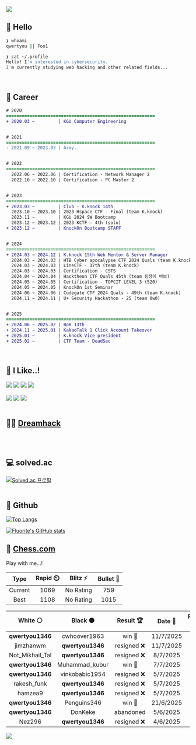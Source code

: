 <div align=left>
  <img src="https://capsule-render.vercel.app/api?type=waving&height=300&color=00f0e0&text=•⩊•" />
<br>

## 👋 Hello
```zsh
❯ whoami
qwertyou || Foo1

❯ cat ~/.profile
Hello! I'm interested in cybersecurity.
I'm currently studying web hacking and other related fields...
```
<br>
  
## 🌱 Career
```diff
# 2020
=========================================================
+ 2020.03 ~         | KGU Computer Engineering


# 2021
=========================================================
- 2021.09 ~ 2023.03 | Army..


# 2022
=========================================================
  2022.06 ~ 2022.06 | Certification - Network Manager 2
  2022.10 ~ 2022.10 | Certification - PC Master 2


# 2023
=========================================================
+ 2023.03 ~         | Club - K.knock 14th
  2023.10 ~ 2023.10 | 2023 Hspace CTF - Final (team K.knock)
  2023.11 ~         | KGU 2024 SW Bootcamp
  2023.12 ~ 2023.12 | 2023 KCTF - 4th (solo)
+ 2023.12 ~         | KnockOn Bootcamp STAFF


# 2024
=========================================================
+ 2024.03 ~ 2024.12 | K.knock 15th Web Mentor & Server Manager
  2024.03 ~ 2024.03 | HTB Cyber apocalypse CTF 2024 Quals (team K.knock)
  2024.03 ~ 2024.03 | LineCTF - 37th (team K.knock)
  2024.03 ~ 2024.03 | Certification - CSTS
  2024.04 ~ 2024.04 | Hacktheon CTF Quals 45th (team 팀장이 바보)
  2024.05 ~ 2024.05 | Certification - TOPCIT LEVEL 3 (520)
  2024.05 ~ 2024.05 | KnockOn 1st Seminar
  2024.06 ~ 2024.06 | Codegate CTF 2024 Quals - 49th (team K.knock)
  2024.11 ~ 2024.11 | U+ Security Hackathon - 25 (team 0w0)


# 2025
=========================================================
+ 2024.06 ~ 2025.02 | BoB 13th
+ 2024.11 ~ 2025.01 | KakaoTalk 1 Click Account Takeover
+ 2025.01 ~         | K.knock Vice president
+ 2025.02 ~         | CTF Team - DeadSec
```
<br>

## 🔨 I Like..!
<img src="https://img.shields.io/badge/Java-ED8B00?style=for-the-badge&logo=openjdk&logoColor=white">
<img src="https://img.shields.io/badge/python-3776AB?style=for-the-badge&logo=python&logoColor=white">
<img src="https://img.shields.io/badge/PHP-777BB4?style=for-the-badge&logo=php&logoColor=white">
<img src="https://img.shields.io/badge/Node.js-43853D?style=for-the-badge&logo=node.js&logoColor=white">
<br><br>
<img src="https://img.shields.io/badge/linux-FCC624?style=for-the-badge&logo=linux&logoColor=black"> 
<img src="https://img.shields.io/badge/docker-%230db7ed.svg?style=for-the-badge&logo=docker&logoColor=white">
<img src="https://img.shields.io/badge/GIT-E44C30?style=for-the-badge&logo=git&logoColor=white">
<br><br>

## 👨‍💻 [Dreamhack](https://dreamhack.io/users/40186)
<br><br>


## 💻 solved.ac
[![Solved.ac
프로필](http://mazassumnida.wtf/api/v2/generate_badge?boj=qwertyou)](https://solved.ac/qwertyou)
<br><br>

## 🚀 Github
[![Top Langs](https://github-readme-stats.vercel.app/api/top-langs/?username=qw3rtyou&layout=compact)](https://github.com/qw3rtyou/github-readme-stats)

[![Fluorite's GitHub stats](https://github-readme-stats.vercel.app/api?username=qw3rtyou)](https://github.com/anuraghazra/github-readme-stats)

## 🏁 [Chess.com](https://www.chess.com/)
Play with me...!
<!--START_SECTION:chessStats-->
<!-- Automatically generated with https://github.com/Balastrong/chess-stats-action -->

| Type | Rapid ⏲️ | Blitz ⚡ | Bullet 🔫 |
|:---:|:---:|:---:|:---:|
| Current | 1069 | No Rating | 759 |
| Best | 1108 | No Rating | 1015 |

| White ⚪ | Black ⚫ | Result 🏆 | Date 📅 | Position 🗺️ | Type 🕕 |
|:---:|:---:|:---:|:---:|:---:|:---:|
| **qwertyou1346** | cwhoover1963 | win 🥇 | 11/7/2025 | <a href="http://www.ee.unb.ca/cgi-bin/tervo/fen.pl?select=4r2k/3RP1pp/pp6/1p6/8/P7/P1P3PP/5K2 b - - 0 29">Link</a> | Rapid |
| jimzhanwm | **qwertyou1346** | resigned ❌ | 11/7/2025 | <a href="http://www.ee.unb.ca/cgi-bin/tervo/fen.pl?select=r4rk1/p1p1Rppp/1p6/2bP4/2Bn2n1/P1NP4/1PP2PPP/R1BQ2K1 b - - 0 12">Link</a> | Rapid |
| Not_Mikhail_Tal | **qwertyou1346** | resigned ❌ | 8/7/2025 | <a href="http://www.ee.unb.ca/cgi-bin/tervo/fen.pl?select=2q2rk1/4Rp1p/1p3Qp1/p1pB4/5P1P/P2P2P1/1PP5/6K1 b - - 2 31">Link</a> | Rapid |
| **qwertyou1346** | Muhammad_kubur | win 🥇 | 7/7/2025 | <a href="http://www.ee.unb.ca/cgi-bin/tervo/fen.pl?select=r1q3k1/p1bQRpp1/2P4p/6n1/2N5/2P3P1/PP3PKP/8 b - - 3 26">Link</a> | Rapid |
| **qwertyou1346** | vinkobabic1954 | resigned ❌ | 5/7/2025 | <a href="http://www.ee.unb.ca/cgi-bin/tervo/fen.pl?select=r4rk1/1pp3pp/p1n5/4p3/3pP2b/1P1P2qP/PBP4K/5RQ1 w - - 0 23">Link</a> | Rapid |
| rakesh_funk | **qwertyou1346** | resigned ❌ | 5/7/2025 | <a href="http://www.ee.unb.ca/cgi-bin/tervo/fen.pl?select=r1b2rk1/pppp2pp/8/b3P3/B7/1QP1BN2/Pq3PPP/RN2R1K1 b - - 4 15">Link</a> | Rapid |
| hamzea9 | **qwertyou1346** | resigned ❌ | 5/7/2025 | <a href="http://www.ee.unb.ca/cgi-bin/tervo/fen.pl?select=3Q1b1r/R4pp1/k1p3p1/q5P1/5p2/2N2N2/PPP2P2/2K5 b - - 0 24">Link</a> | Rapid |
| **qwertyou1346** | Penguins346 | win 🥇 | 21/6/2025 | <a href="http://www.ee.unb.ca/cgi-bin/tervo/fen.pl?select=8/1p1r1p1k/p1b2Qpp/8/8/7P/PPP2PP1/4R1K1 b - - 0 27">Link</a> | Rapid |
| **qwertyou1346** | DonKeke | abandoned  | 5/6/2025 | <a href="http://www.ee.unb.ca/cgi-bin/tervo/fen.pl?select=4nk2/1p2R1pp/p2nr3/3K4/8/8/6PP/8 w - - 0 38">Link</a> | Rapid |
| Nez296 | **qwertyou1346** | resigned ❌ | 4/6/2025 | <a href="http://www.ee.unb.ca/cgi-bin/tervo/fen.pl?select=r4r2/p4p1p/2p1bk1P/1p2p1pQ/4P3/1N1P4/PPP2qP1/2K2R1R b - - 1 20">Link</a> | Rapid |

<!--END_SECTION:chessStats-->


<img src="https://capsule-render.vercel.app/api?type=waving&color=00f0e0&height=150&section=footer" />
</div>


